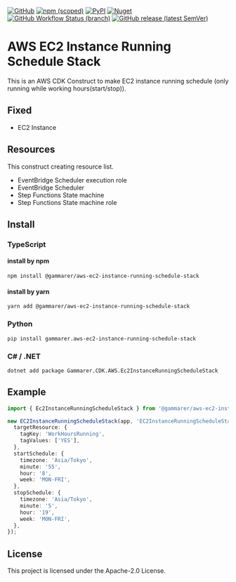 [![GitHub](https://img.shields.io/github/license/yicr/aws-ec2-instance-running-schedule-stack?style=flat-square)](https://github.com/yicr/aws-ec2-instance-running-schedule-stack/blob/main/LICENSE)
[![npm (scoped)](https://img.shields.io/npm/v/@gammarer/aws-ec2-instance-running-schedule-stack?style=flat-square)](https://www.npmjs.com/package/@gammarer/aws-ec2-instance-running-schedule-stack)
[![PyPI](https://img.shields.io/pypi/v/gammarer.aws-ec2-instance-running-schedule-stack?style=flat-square)](https://pypi.org/project/gammarer.aws-ec2-instance-running-schedule-stack/)
[![Nuget](https://img.shields.io/nuget/v/Gammarer.CDK.AWS.Ec2InstanceRunningScheduleStack?style=flat-square)](https://www.nuget.org/packages/Gammarer.CDK.AWS.Ec2InstanceRunningScheduleStack/)
[![GitHub Workflow Status (branch)](https://img.shields.io/github/actions/workflow/status/yicr/aws-ec2-instance-running-schedule-stack/release.yml?branch=main&label=release&style=flat-square)](https://github.com/yicr/aws-ec2-instance-running-schedule-stack/actions/workflows/release.yml)
[![GitHub release (latest SemVer)](https://img.shields.io/github/v/release/yicr/aws-ec2-instance-running-schedule-stack?sort=semver&style=flat-square)](https://github.com/yicr/aws-ec2-instance-running-schedule-stack/releases)

# AWS EC2 Instance Running Schedule Stack

This is an AWS CDK Construct to make EC2 instance running schedule (only running while working hours(start/stop)).

## Fixed

- EC2 Instance

## Resources

This construct creating resource list.

- EventBridge Scheduler execution role
- EventBridge Scheduler
- Step Functions State machine
- Step Functions State machine role

## Install

### TypeScript

#### install by npm

```shell
npm install @gammarer/aws-ec2-instance-running-schedule-stack
```

#### install by yarn

```shell
yarn add @gammarer/aws-ec2-instance-running-schedule-stack
```

### Python

```shell
pip install gammarer.aws-ec2-instance-running-schedule-stack
```

### C# / .NET

```shell
dotnet add package Gammarer.CDK.AWS.Ec2InstanceRunningScheduleStack
```

## Example

```typescript
import { Ec2InstanceRunningScheduleStack } from '@gammarer/aws-ec2-instance-running-schedule-stack';

new EC2InstanceRunningScheduleStack(app, 'EC2InstanceRunningScheduleStack', {
  targetResource: {
    tagKey: 'WorkHoursRunning',
    tagValues: ['YES'],
  },
  startSchedule: {
    timezone: 'Asia/Tokyo',
    minute: '55',
    hour: '8',
    week: 'MON-FRI',
  },
  stopSchedule: {
    timezone: 'Asia/Tokyo',
    minute: '5',
    hour: '19',
    week: 'MON-FRI',
  },
});

```

## License

This project is licensed under the Apache-2.0 License.



